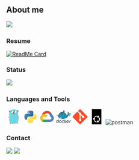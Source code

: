 ## About me

![](https://komarev.com/ghpvc/?username=tom-uchida&color=151780&style=flat)

### Resume

[![ReadMe Card](https://github-readme-stats.vercel.app/api/pin/?username=tom-uchida&repo=tom-uchida)](https://github.com/tom-uchida/tom-uchida/tree/master/resume)

### Status

![](https://github-readme-stats.vercel.app/api?username=tom-uchida&hide_title=true&show_icons=true&theme=dark&bg_color=151780&title_color=3CBB75&text_color=EFF65C&icon_color=3CBB75)

### Languages and Tools

<p align="left">
    <img src="https://raw.githubusercontent.com/devicons/devicon/master/icons/go/go-original.svg" alt="go" width="40" height="40"/>
    <img src="https://raw.githubusercontent.com/devicons/devicon/master/icons/python/python-original.svg" alt="python" width="40" height="40"/>
    <img src="https://raw.githubusercontent.com/devicons/devicon/master/icons/googlecloud/googlecloud-original.svg" alt="gcp" width="40" height="40"/>
    <img src="https://raw.githubusercontent.com/devicons/devicon/master/icons/docker/docker-original-wordmark.svg" alt="docker" width="40" height="40"/>
    <img src="https://raw.githubusercontent.com/devicons/devicon/master/icons/git/git-original.svg" alt="git" width="40" height="40"/>
    <img src="https://raw.githubusercontent.com/devicons/devicon/master/icons/ubuntu/ubuntu-plain.svg" alt="ubuntu" width="40" height="40"/>  
    <img src="https://www.vectorlogo.zone/logos/getpostman/getpostman-icon.svg" alt="postman" width="40" height="40"/>
</p>

### Contact

<p align="left">
    <a href="https://www.linkedin.com/in/tomomasa-uchida/"><img src="https://img.shields.io/badge/-Tomomasa%20Uchida-0077B5?style=flat&logo=Linkedin&logoColor=white"/></a>
    <a href="mailto:tomomasa.is.0930@gmail.com"><img src="https://img.shields.io/badge/tomomasa.is.0930@gmail.com-D14836?style=flat&logo=Gmail&logoColor=white"/></a>
</p>